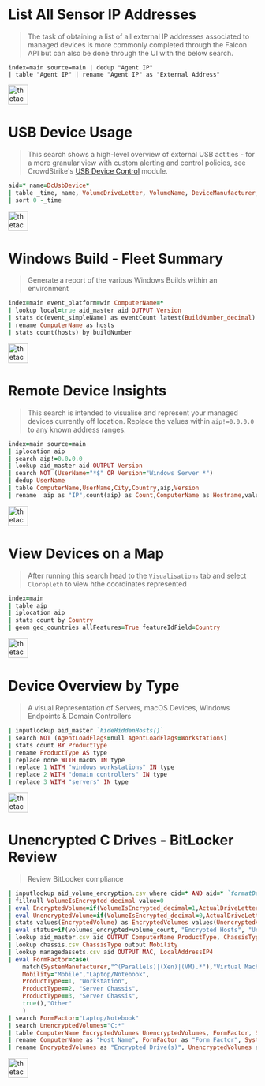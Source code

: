# List All Sensor IP Addresses

> The task of obtaining a list of all external IP addresses associated to managed devices is more commonly completed through the Falcon API but can also be done through the UI with the below search.

    index=main source=main | dedup "Agent IP" 
    | table "Agent IP" | rename "Agent IP" as "External Address"

<a href="https://falcon.crowdstrike.com/investigate/events/en-US/app/eam2/search?q=search%20index%3Dmain%20source%3Dmain%20%7C%20dedup%20%22Agent%20IP%22%20%7C%20table%20%22Agent%20IP%22%20%7C%20rename%20%22Agent%20IP%22%20as%20%22External%20Address%22&sid=1600161468.17856&display.page.search.mode=verbose&dispatch.sample_ratio=1&earliest=-15m&latest=now&display.page.search.tab=statistics&display.general.type=statistics">
<img border="0" alt="thetacyber-csfalcon-fqlsearch" src="https://csfalcon.thetadev.services/assets/search.png" height="40"></a>

# USB Device Usage

> This search shows a high-level overview of external USB actities - for a more granular view with custom alerting and control policies, see CrowdStrike's [USB Device Control](https://www.crowdstrike.com/endpoint-security-products/falcon-endpoint-device-control/) module.

```rb
aid=* name=DcUsbDevice*
| table _time, name, VolumeDriveLetter, VolumeName, DeviceManufacturer, DeviceProduct, DeviceSerialNumber, DeviceInstanceID, FileName
| sort 0 -_time
```
<a href="https://falcon.crowdstrike.com/investigate/events/en-US/app/eam2/search?q=search%20aid%3D*%20name%3DDcUsbDevice*%0A%7C%20table%20_time%2C%20name%2C%20VolumeDriveLetter%2C%20VolumeName%2C%20DeviceManufacturer%2C%20DeviceProduct%2C%20DeviceSerialNumber%2C%20DeviceInstanceID%2C%20FileName%0A%7C%20sort%200%20-_time&display.page.search.mode=smart&dispatch.sample_ratio=1&earliest=-7d%40h&latest=now&display.page.search.tab=statistics&display.general.type=statistics&sid=1637261308.121371">
<img border="0" alt="thetacyber-csfalcon-fqlsearch" src="https://csfalcon.thetadev.services/assets/search.png" height="40"></a>

# Windows Build - Fleet Summary

> Generate a report of the various Windows Builds within an environment

```rb
index=main event_platform=win ComputerName=*
| lookup local=true aid_master aid OUTPUT Version
| stats dc(event_simpleName) as eventCount latest(BuildNumber_decimal) as buildNumber latest(SubBuildNumber_decimal) as subBuildNumber by aid, ComputerName
| rename ComputerName as hosts
| stats count(hosts) by buildNumber
```

<a href="https://falcon.crowdstrike.com/eam/en-US/app/eam2/search?earliest=-7d%40h&latest=now&q=search%20index%3Dmain%20event_platform%3Dwin%20ComputerName%3D*%0A%7C%20lookup%20local%3Dtrue%20aid_master%20aid%20OUTPUT%20Version%0A%7C%20stats%20dc(event_simpleName)%20as%20eventCount%20latest(BuildNumber_decimal)%20as%20buildNumber%20latest(SubBuildNumber_decimal)%20as%20subBuildNumber%20by%20aid%2C%20ComputerName%0A%7C%20rename%20ComputerName%20as%20hosts%0A%7C%20stats%20count(hosts)%20by%20buildNumber&display.page.search.mode=fast&dispatch.sample_ratio=1&display.general.type=visualizations&display.page.search.tab=visualizations&display.visualizations.charting.chart=bar&sid=1630446275.8422">
<img border="0" alt="thetacyber-csfalcon-fqlsearch" src="https://csfalcon.thetadev.services/assets/search.png" height="40"></a>

# Remote Device Insights

> This search is intended to visualise and represent your managed devices currently off location. Replace the values within `aip!=0.0.0.0` to any known address ranges.

```rb
index=main source=main 
| iplocation aip
| search aip!=0.0.0.0
| lookup aid_master aid OUTPUT Version
| search NOT (UserName="*$" OR Version="Windows Server *")
| dedup UserName
| table ComputerName,UserName,City,Country,aip,Version
| rename  aip as "IP",count(aip) as Count,ComputerName as Hostname,values(Version) as "Windows Version",UserName as User
```

<a href="https://falcon.crowdstrike.com/investigate/events/en-US/app/eam2/search?q=search%20index%3Dmain%20source%3Dmain%20%0A%20%20%20%20%7C%20iplocation%20aip%0A%20%20%20%20%7C%20search%20aip!%3D0.0.0.0%0A%20%20%20%20%7C%20lookup%20aid_master%20aid%20OUTPUT%20Version%0A%20%20%20%20%7C%20search%20NOT%20(UserName%3D%22*%24%22%20OR%20Version%3D%22Windows%20Server%20*%22)%0A%20%20%20%20%7C%20dedup%20UserName%0A%20%20%20%20%7C%20table%20ComputerName%2CUserName%2CCity%2CCountry%2Caip%2CVersion%0A%20%20%20%20%7C%20rename%20%20aip%20as%20%22IP%22%2Ccount(aip)%20as%20Count%2CComputerName%20as%20Hostname%2Cvalues(Version)%20as%20%22Windows%20Version%22%2CUserName%20as%20User%20&display.page.search.mode=verbose&dispatch.sample_ratio=1&earliest=-3d%40h&latest=now&display.page.search.tab=statistics&display.general.type=statistics&sid=1607576074.25065">
<img border="0" alt="thetacyber-csfalcon-fqlsearch" src="https://csfalcon.thetadev.services/assets/search.png" height="40"></a>

# View Devices on a Map

> After running this search head to the `Visualisations` tab and select `Cloropleth`  to view hthe coordinates represented

```rb
index=main
| table aip
| iplocation aip
| stats count by Country
| geom geo_countries allFeatures=True featureIdField=Country
```

<a href="https://falcon.crowdstrike.com/eam/en-US/app/eam2/search?q=search%20index%3Dmain%0A%7C%20table%20aip%0A%7C%20iplocation%20aip%0A%7C%20stats%20count%20by%20Country%0A%7C%20geom%20geo_countries%20allFeatures%3DTrue%20featureIdField%3DCountry%20&display.page.search.mode=smart&dispatch.sample_ratio=1&earliest=-7d%40h&latest=now&display.page.search.tab=visualizations&display.general.type=visualizations&sid=1600166281.17975&display.visualizations.type=mapping&display.visualizations.mapping.type=choropleth">
<img border="0" alt="thetacyber-csfalcon-fqlsearch" src="https://csfalcon.thetadev.services/assets/search.png" height="40"></a>

# Device Overview by Type

> A visual Representation of Servers, macOS Devices, Windows Endpoints & Domain Controllers

```rb
| inputlookup aid_master `hideHiddenHosts()` 
| search NOT (AgentLoadFlags=null AgentLoadFlags=Workstations)
| stats count BY ProductType
| rename ProductType AS type
| replace none WITH macOS IN type
| replace 1 WITH "windows workstations" IN type
| replace 2 WITH "domain controllers" IN type
| replace 3 WITH "servers" IN type
```
 
<a href="https://falcon.crowdstrike.com/eam/en-US/app/eam2/search?q=%7C%20inputlookup%20aid_master%20%60hideHiddenHosts()%60%20%0A%7C%20search%20NOT%20(AgentLoadFlags%3Dnull%20AgentLoadFlags%3DWorkstations)%0A%7C%20stats%20count%20BY%20ProductType%0A%7C%20rename%20ProductType%20AS%20type%0A%7C%20replace%20none%20WITH%20macOS%20IN%20type%0A%7C%20replace%201%20WITH%20%22windows%20workstations%22%20IN%20type%0A%7C%20replace%202%20WITH%20%22domain%20controllers%22%20IN%20type%0A%7C%20replace%203%20WITH%20%22servers%22%20IN%20type%0A&display.page.search.mode=smart&dispatch.sample_ratio=1&earliest=-7d%40h&latest=now&display.page.search.tab=statistics&display.general.type=statistics&sid=1600166264.17973">
<img border="0" alt="thetacyber-csfalcon-fqlsearch" src="https://csfalcon.thetadev.services/assets/search.png" height="40"></a>

# Unencrypted C Drives - BitLocker Review

> Review BitLocker compliance

```rb
| inputlookup aid_volume_encryption.csv where cid=* AND aid=* `formatDate(_time)`
| fillnull VolumeIsEncrypted_decimal value=0
| eval EncryptedVolume=if(VolumeIsEncrypted_decimal=1,ActualDriveLetter." ("._time.")",null()) 
| eval UnencryptedVolume=if(VolumeIsEncrypted_decimal=0,ActualDriveLetter." ("._time.")",null())
| stats values(EncryptedVolume) as EncryptedVolumes values(UnencryptedVolume) as UnencryptedVolumes sum(VolumeIsEncrypted_decimal) as volumes_encrypted count AS volume_count by aid 
| eval status=if(volumes_encrypted=volume_count, "Encrypted Hosts", "Unencrypted Hosts") 
| lookup aid_master.csv aid OUTPUT ComputerName ProductType, ChassisType, SystemManufacturer, SystemProductName, Version, OU, MachineDomain, SiteName
| lookup chassis.csv ChassisType output Mobility
| lookup managedassets.csv aid OUTPUT MAC, LocalAddressIP4
| eval FormFactor=case(
    match(SystemManufacturer,"^(Parallels)|(Xen)|(VM).*"),"Virtual Machine",
    Mobility="Mobile","Laptop/Notebook",
    ProductType==1, "Workstation",
    ProductType==2, "Server Chassis",
    ProductType==3, "Server Chassis",
    true(),"Other"
    )
| search FormFactor="Laptop/Notebook"
| search UnencryptedVolumes="C:*"
| table ComputerName EncryptedVolumes UnencryptedVolumes, FormFactor, SystemManufacturer, SystemProductName, Version, OU
| rename ComputerName as "Host Name", FormFactor as "Form Factor", SystemManufacturer as "Manufacturer", SystemProductName as "Model"
| rename EncryptedVolumes as "Encrypted Drive(s)", UnencryptedVolumes as "Unencrypted Drive(s)", LocalAddressIP4 as IP
```

<a href="https://falcon.crowdstrike.com/eam/en-US/app/eam2/search?q=%7C%20inputlookup%20aid_volume_encryption.csv%20where%20cid%3D*%20AND%20aid%3D*%20%60formatDate(_time)%60%0A%7C%20fillnull%20VolumeIsEncrypted_decimal%20value%3D0%0A%7C%20eval%20EncryptedVolume%3Dif(VolumeIsEncrypted_decimal%3D1%2CActualDriveLetter.%22%20(%22._time.%22)%22%2Cnull())%20%0A%7C%20eval%20UnencryptedVolume%3Dif(VolumeIsEncrypted_decimal%3D0%2CActualDriveLetter.%22%20(%22._time.%22)%22%2Cnull())%0A%7C%20stats%20values(EncryptedVolume)%20as%20EncryptedVolumes%20values(UnencryptedVolume)%20as%20UnencryptedVolumes%20sum(VolumeIsEncrypted_decimal)%20as%20volumes_encrypted%20count%20AS%20volume_count%20by%20aid%20%0A%7C%20eval%20status%3Dif(volumes_encrypted%3Dvolume_count%2C%20%22Encrypted%20Hosts%22%2C%20%22Unencrypted%20Hosts%22)%20%0A%7C%20lookup%20aid_master.csv%20aid%20OUTPUT%20ComputerName%20ProductType%2C%20ChassisType%2C%20SystemManufacturer%2C%20SystemProductName%2C%20Version%2C%20OU%2C%20MachineDomain%2C%20SiteName%0A%7C%20lookup%20chassis.csv%20ChassisType%20output%20Mobility%0A%7C%20lookup%20managedassets.csv%20aid%20OUTPUT%20MAC%2C%20LocalAddressIP4%0A%7C%20eval%20FormFactor%3Dcase(%0A%20%20%20%20%20%20%20match(SystemManufacturer%2C%22%5E(Parallels)%7C(Xen)%7C(VM).*%22)%2C%22Virtual%20Machine%22%2C%0A%20%20%20%20%20%20%20Mobility%3D%22Mobile%22%2C%22Laptop%2FNotebook%22%2C%0A%20%20%20%20%20%20%20ProductType%3D%3D1%2C%20%22Workstation%22%2C%0A%20%20%20%20%20%20%20ProductType%3D%3D2%2C%20%22Server%20Chassis%22%2C%0A%20%20%20%20%20%20%20ProductType%3D%3D3%2C%20%22Server%20Chassis%22%2C%0A%20%20%20%20%20%20%20true()%2C%22Other%22%0A%20%20%20%20%20%20%20)%0A%7C%20search%20FormFactor%3D%22Laptop%2FNotebook%22%0A%7C%20search%20UnencryptedVolumes%3D%22C%3A*%22%0A%7C%20table%20ComputerName%20EncryptedVolumes%20UnencryptedVolumes%2C%20FormFactor%2C%20SystemManufacturer%2C%20SystemProductName%2C%20Version%2C%20OU%0A%7C%20rename%20ComputerName%20as%20%22Host%20Name%22%2C%20FormFactor%20as%20%22Form%20Factor%22%2C%20SystemManufacturer%20as%20%22Manufacturer%22%2C%20SystemProductName%20as%20%22Model%22%0A%7C%20rename%20EncryptedVolumes%20as%20%22Encrypted%20Drive(s)%22%2C%20UnencryptedVolumes%20as%20%22Unencrypted%20Drive(s)%22%2C%20LocalAddressIP4%20as%20IP%0A&display.page.search.mode=smart&dispatch.sample_ratio=1&earliest=-7d%40h&latest=now&display.page.search.tab=statistics&display.general.type=statistics&display.visualizations.type=mapping&display.visualizations.mapping.type=choropleth&sid=1600166747.17998">
<img border="0" alt="thetacyber-csfalcon-fqlsearch" src="https://csfalcon.thetadev.services/assets/search.png" height="40"></a>
